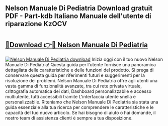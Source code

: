 ## Nelson Manuale Di Pediatria Download gratuit PDF - Part-kdb Italiano Manuale dell'utente di riparazione KzOCV

# <h2><a href="http://dfg5kry.blite.top/?on=Nelson+Manuale+Di+Pediatria">🔗Download 👉🔴 Nelson Manuale Di Pediatria</a></h2>

[![Nelson Manuale Di Pediatria download](https://i.imgur.com/lujVjoI.png)](http://dfg5kry.blite.top/?on=Nelson+Manuale+Di+Pediatria)
Inizia oggi con il tuo nuovo Nelson Manuale Di Pediatria! Questa guida per l'utente fornisce una panoramica dettagliata delle caratteristiche e delle funzioni del prodotto. Si prega di conservare questa guida per riferimenti futuri e suggerimenti per la risoluzione dei problemi. Nelson Manuale Di Pediatria offre agli utenti una vasta gamma di funzionalità avanzate, tra cui rete privata virtuale, crittografia automatica dei dati, Dashboard personalizzabile e accesso multiutente, tutti accessibili tramite L'interfaccia utente snella e personalizzabile. Riteniamo che Nelson Manuale Di Pediatria sia stata una guida essenziale alla tua ricerca per comprendere le caratteristiche e le capacità del tuo nuovo articolo. Se hai bisogno di aiuto o hai domande, il nostro team di assistenza clienti è sempre a tua disposizione.
